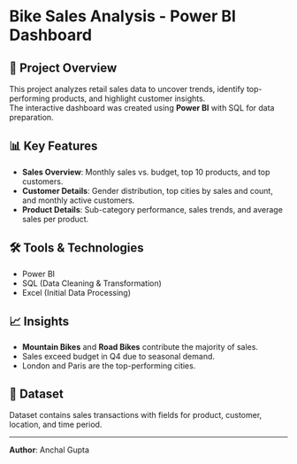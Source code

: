 # Bike Sales Analysis - Power BI Dashboard

## 📌 Project Overview
This project analyzes retail sales data to uncover trends, identify top-performing products, and highlight customer insights.  
The interactive dashboard was created using **Power BI** with SQL for data preparation.

## 📊 Key Features
- **Sales Overview**: Monthly sales vs. budget, top 10 products, and top customers.
- **Customer Details**: Gender distribution, top cities by sales and count, and monthly active customers.
- **Product Details**: Sub-category performance, sales trends, and average sales per product.

## 🛠 Tools & Technologies
- Power BI  
- SQL (Data Cleaning & Transformation)  
- Excel (Initial Data Processing)

## 📈 Insights
- **Mountain Bikes** and **Road Bikes** contribute the majority of sales.
- Sales exceed budget in Q4 due to seasonal demand.
- London and Paris are the top-performing cities.

## 📂 Dataset
Dataset contains sales transactions with fields for product, customer, location, and time period.

---
**Author**: Anchal Gupta
